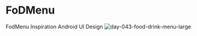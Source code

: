 # FoDMenu
FodMenu Inspiration
Android UI Design
![day-043-food-drink-menu-large](https://user-images.githubusercontent.com/11628897/41526176-1178b324-72ec-11e8-98be-1aa08ed3d0da.png)
